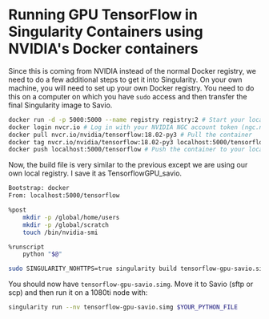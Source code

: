 # Running GPU TensorFlow in Singularity Containers using NVIDIA's Docker containers

Since this is coming from NVIDIA instead of the normal Docker registry, we need to do a few additional steps to get it into Singularity. On your own machine, you will need to set up your own Docker registry. You need to do this on a computer on which you have `sudo` access and then transfer the final Singularity image to Savio.

```bash
docker run -d -p 5000:5000 --name registry registry:2 # Start your local registry
docker login nvcr.io # Log in with your NVIDIA NGC account token (ngc.nvidia.com)
docker pull nvcr.io/nvidia/tensorflow:18.02-py3 # Pull the container
docker tag nvcr.io/nvidia/tensorflow:18.02-py3 localhost:5000/tensorflow 
docker push localhost:5000/tensorflow # Push the container to your local registry
```

Now, the build file is very similar to the previous except we are using our own local registry. I save it as TensorflowGPU_savio.

```bash
Bootstrap: docker 
From: localhost:5000/tensorflow

%post
    mkdir -p /global/home/users
    mkdir -p /global/scratch
    touch /bin/nvidia-smi

%runscript
    python "$@"
```

```bash
sudo SINGULARITY_NOHTTPS=true singularity build tensorflow-gpu-savio.simg TensorFlowGPU_savio
```

You should now have `tensorflow-gpu-savio.simg`. Move it to Savio (sftp or scp) and then run it on a 1080ti node with:

```bash
singularity run --nv tensorflow-gpu-savio.simg $YOUR_PYTHON_FILE
```

